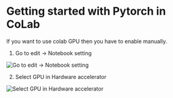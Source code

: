 # Getting started with Pytorch in CoLab

If you want to use colab GPU then you have to enable manually. 

 1. Go to edit -> Notebook setting
 
![Go to edit -> Notebook setting](https://github.com/ysachit/CoLab-Pytorch/blob/master/images/shot-1.png=200x200)

2. Select GPU in Hardware accelerator

![Select GPU in Hardware accelerator](https://github.com/ysachit/CoLab-Pytorch/blob/master/images/shot-2.png=200x200) 
